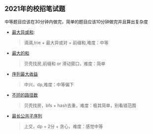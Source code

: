 ## 2021年的校招笔试题

中等题目应该在30分钟内做完，简单的题目应该10分钟做完并且算出复杂度

+ [最大异或和](./最大异或和.cpp):
    > 滴滴,trie + 最大异或对 + 前缀和,难度：中等

+ [最大的和](./最大的和.cpp)
    > 贝壳找房,前缀和 or 滑动窗口，难度：简单

+ [序列最大收益](./序列最大收益.cpp)
    > 中兴，dp,难度：中等偏下

+ [不同的路径数](./不同的路径数.cpp)
    > 贝壳找房，bfs + hash去重，难度：极其简单，别看错范围

+ [最长公共子序列](./最长公共子序列.cpp)
    > 上交，dp + 2分 + 贪心，难度：感觉中等